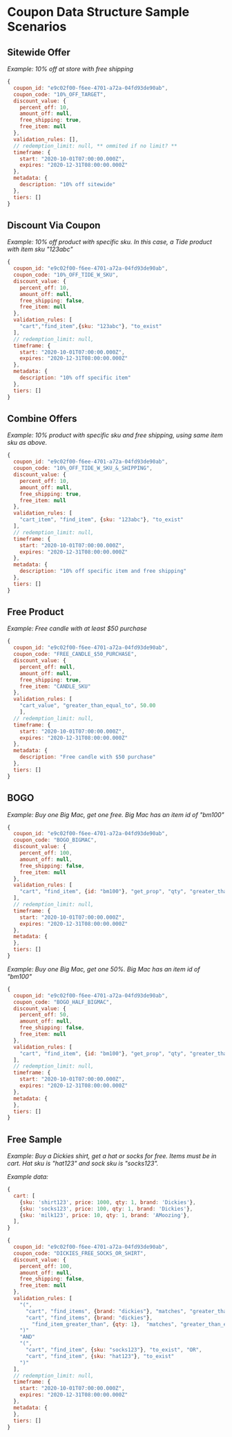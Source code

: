 # Coupon Data Structure Sample Scenarios

## Sitewide Offer

_Example: 10% off at store with free shipping_

```javascript
{
  coupon_id: "e9c02f00-f6ee-4701-a72a-04fd93de90ab",
  coupon_code: "10%_OFF_TARGET",
  discount_value: {
    percent_off: 10,
    amount_off: null,
    free_shipping: true,
    free_item: null
  },
  validation_rules: [],
  // redemption_limit: null, ** ommited if no limit? **
  timeframe: {
    start: "2020-10-01T07:00:00.000Z",
    expires: "2020-12-31T08:00:00.000Z"
  },
  metadata: {
    description: "10% off sitewide"
  },
  tiers: []
}

```

## Discount Via Coupon

_Example: 10% off product with specific sku. In this case, a Tide product with item sku "123abc"_

```javascript
{
  coupon_id: "e9c02f00-f6ee-4701-a72a-04fd93de90ab",
  coupon_code: "10%_OFF_TIDE_W_SKU",
  discount_value: {
    percent_off: 10,
    amount_off: null,
    free_shipping: false,
    free_item: null
  },
  validation_rules: [
    "cart","find_item",{sku: "123abc"}, "to_exist"
  ],
  // redemption_limit: null,
  timeframe: {
    start: "2020-10-01T07:00:00.000Z",
    expires: "2020-12-31T08:00:00.000Z"
  },
  metadata: {
    description: "10% off specific item"
  },
  tiers: []
}

```

## Combine Offers

_Example: 10% product with specific sku and free shipping, using same item sku as above._

```javascript
{
  coupon_id: "e9c02f00-f6ee-4701-a72a-04fd93de90ab",
  coupon_code: "10%_OFF_TIDE_W_SKU_&_SHIPPING",
  discount_value: {
    percent_off: 10,
    amount_off: null,
    free_shipping: true,
    free_item: null
  },
  validation_rules: [
    "cart_item", "find_item", {sku: "123abc"}, "to_exist"
  ],
  // redemption_limit: null,
  timeframe: {
    start: "2020-10-01T07:00:00.000Z",
    expires: "2020-12-31T08:00:00.000Z"
  },
  metadata: {
    description: "10% off specific item and free shipping"
  },
  tiers: []
}
```

## Free Product

_Example: Free candle with at least \$50 purchase_

```javascript
{
  coupon_id: "e9c02f00-f6ee-4701-a72a-04fd93de90ab",
  coupon_code: "FREE_CANDLE_$50_PURCHASE",
  discount_value: {
    percent_off: null,
    amount_off: null,
    free_shipping: true,
    free_item: "CANDLE_SKU"
  },
  validation_rules: [
    "cart_value", "greater_than_equal_to", 50.00
    ],
  // redemption_limit: null,
  timeframe: {
    start: "2020-10-01T07:00:00.000Z",
    expires: "2020-12-31T08:00:00.000Z"
  },
  metadata: {
    description: "Free candle with $50 purchase"
  },
  tiers: []
}
```

## BOGO

_Example: Buy one Big Mac, get one free. Big Mac has an item id of "bm100"_

```javascript
{
  coupon_id: "e9c02f00-f6ee-4701-a72a-04fd93de90ab",
  coupon_code: "BOGO_BIGMAC",
  discount_value: {
    percent_off: 100,
    amount_off: null,
    free_shipping: false,
    free_item: null
  },
  validation_rules: [
    "cart", "find_item", {id: "bm100"}, "get_prop", "qty", "greater_than_equal_to", 2
  ],
  // redemption_limit: null,
  timeframe: {
    start: "2020-10-01T07:00:00.000Z",
    expires: "2020-12-31T08:00:00.000Z"
  },
  metadata: {
  },
  tiers: []
}
```

_Example: Buy one Big Mac, get one 50%. Big Mac has an item id of "bm100"_

```javascript
{
  coupon_id: "e9c02f00-f6ee-4701-a72a-04fd93de90ab",
  coupon_code: "BOGO_HALF_BIGMAC",
  discount_value: {
    percent_off: 50,
    amount_off: null,
    free_shipping: false,
    free_item: null
  },
  validation_rules: [
    "cart", "find_item", {id: "bm100"}, "get_prop", "qty", "greater_than_equal_to", 2
  ],
  // redemption_limit: null,
  timeframe: {
    start: "2020-10-01T07:00:00.000Z",
    expires: "2020-12-31T08:00:00.000Z"
  },
  metadata: {
  },
  tiers: []
}
```

## Free Sample

_Example: Buy a Dickies shirt, get a hat or socks for free. Items must be in cart. Hat sku is "hat123" and sock sku is "socks123"._

_Example data:_
```javascript
{
  cart: [
    {sku: 'shirt123', price: 1000, qty: 1, brand: 'Dickies'},
    {sku: 'socks123', price: 100, qty: 1, brand: 'Dickies'},
    {sku: 'milk123', price: 10, qty: 1, brand: 'AMoozing'},
  ],
}
```

```javascript
{
  coupon_id: "e9c02f00-f6ee-4701-a72a-04fd93de90ab",
  coupon_code: "DICKIES_FREE_SOCKS_OR_SHIRT",
  discount_value: {
    percent_off: 100,
    amount_off: null,
    free_shipping: false,
    free_item: null
  },
  validation_rules: [
    "(",
      "cart", "find_items", {brand: "dickies"}, "matches", "greater_than", 1, "OR"
      "cart", "find_items", {brand: "dickies"}, 
        "find_item_greater_than", {qty: 1},  "matches", "greater_than_equal_to", 1,
    ")"
    "AND"
    "(", 
      "cart", "find_item", {sku: "socks123"}, "to_exist", "OR", 
      "cart", "find_item", {sku: "hat123"}, "to_exist"
    ")"
  ],
  // redemption_limit: null,
  timeframe: {
    start: "2020-10-01T07:00:00.000Z",
    expires: "2020-12-31T08:00:00.000Z"
  },
  metadata: {
  },
  tiers: []
}
```

